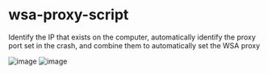 # wsa-proxy-script
Identify the IP that exists on the computer, automatically identify the proxy port set in the crash, and combine them to automatically set the WSA proxy


![image](https://github.com/pokipoi/wsa-proxy-script/assets/22863236/26e8bacb-a501-4faa-9abc-d50dc38c9ead)
![image](https://github.com/pokipoi/wsa-proxy-script/assets/22863236/9190f636-b2d5-4d0a-9f24-943300b47c25)
